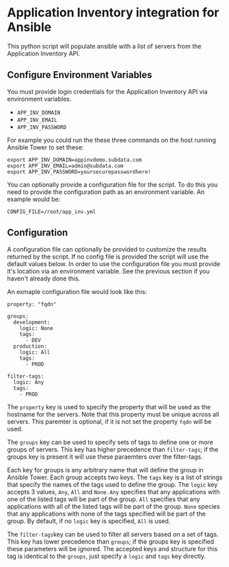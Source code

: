 # Application Inventory integration for Ansible

This python script will populate ansible with a list of servers from the Application Inventory API.

## Configure Environment Variables

You must provide login credentials for the Application Inventory API via environment variables.

- `APP_INV_DOMAIN`
- `APP_INV_EMAIL`
- `APP_INV_PASSWORD`

For example you could run the these three commands on the host running Ansible Tower to set these:

```
export APP_INV_DOMAIN=appinvdemo.subdata.com
export APP_INV_EMAIL=admin@subdata.com
export APP_INV_PASSWORD=yoursecurepasswordhere!
```

You can optionally provide a configuration file for the script. To do this you need to provide the configuration path as an environment variable. An example would be:

`CONFIG_FILE=/root/app_inv.yml`


## Configuration

A configuration file can optionally be provided to customize the results returned by the script. If no config file is provided the script will use the default values below. In order to use the configuration file you must provide it's location via an environment variable. See the previous section if you haven't already done this.

An exmaple configuration file would look like this:

```
property: "fqdn"

groups:
  development:
    logic: None
    tags:
      - DEV
  production:
    logic: All
    tags:
      - PROD

filter-tags:
  logic: Any
  tags:
    - PROD
```

The `property` key is used to specify the property that will be used as the hostname for the servers. Note that this property must be unique across all servers. This paremter is optional, if it is not set the property `fqdn` will be used.

The `groups` key can be used to specify sets of tags to define one or more groups of servers. This key has higher precedence than `filter-tags`; if the groups key is present it will use these paraemters over the filter-tags.

Each key for groups is any arbitrary name that will define the group in Ansible Tower. Each group accepts two keys. The `tags` key is a list of strings that specify the names of the tags used to define the group. The `logic` key accepts 3 values, `Any`, `All` and `None`. `Any` specifies that any applications with one of the listed tags will be part of the group. `All` specifies that any applications with all of the listed tags will be part of the group. `None` species that any applications with none of the tags specified will be part of the group. By default, if no `logic` key is specified, `All` is used.

The `filter-tags`key can be used to filter all servers based on a set of tags. This key has lower precedence than `groups`; if the groups key is specified these parameters will be ignored. The accepted keys and structure for this tag is identical to the `groups`, just specify a `logic` and `tags` key directly.
